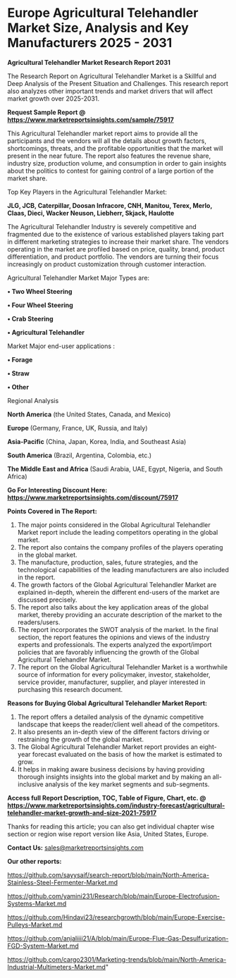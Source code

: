 # Europe Agricultural Telehandler Market Size, Analysis and Key Manufacturers 2025 - 2031

<strong>Agricultural Telehandler Market Research Report 2031</strong>

The Research Report on Agricultural Telehandler Market is a Skillful and Deep Analysis of the Present Situation and Challenges. This research report also analyzes other important trends and market drivers that will affect market growth over 2025-2031.

<strong>Request Sample Report @ <a href=https://www.marketreportsinsights.com/sample/75917>https://www.marketreportsinsights.com/sample/75917</a></strong>

This Agricultural Telehandler market report aims to provide all the participants and the vendors will all the details about growth factors, shortcomings, threats, and the profitable opportunities that the market will present in the near future. The report also features the revenue share, industry size, production volume, and consumption in order to gain insights about the politics to contest for gaining control of a large portion of the market share.

Top Key Players in the Agricultural Telehandler Market:

<strong>JLG, JCB, Caterpillar, Doosan Infracore, CNH, Manitou, Terex, Merlo, Claas, Dieci, Wacker Neuson, Liebherr, Skjack, Haulotte</strong>

The Agricultural Telehandler Industry is severely competitive and fragmented due to the existence of various established players taking part in different marketing strategies to increase their market share. The vendors operating in the market are profiled based on price, quality, brand, product differentiation, and product portfolio. The vendors are turning their focus increasingly on product customization through customer interaction.

Agricultural Telehandler Market Major Types are:

<strong>• Two Wheel Steering

• Four Wheel Steering

• Crab Steering

• Agricultural Telehandler</strong>

Market Major end-user applications :

<strong>• Forage

• Straw

• Other</strong>

Regional Analysis

</u><strong><b>North America</b></strong> (the United States, Canada, and Mexico)

<strong><b>Europe </b></strong>(Germany, France, UK, Russia, and Italy)

<strong><b>Asia-Pacific</b></strong> (China, Japan, Korea, India, and Southeast Asia)

<strong><b>South America</b></strong> (Brazil, Argentina, Colombia, etc.)

<strong><b>The Middle East and Africa</b></strong> (Saudi Arabia, UAE, Egypt, Nigeria, and South Africa)

<strong>Go For Interesting Discount Here: <a href=https://www.marketreportsinsights.com/discount/75917>https://www.marketreportsinsights.com/discount/75917</a></strong>

<strong>Points Covered in The Report:</strong>
<ol>
  <li>The major points considered in the Global Agricultural Telehandler Market report include the leading competitors operating in the global market.</li>
  <li>The report also contains the company profiles of the players operating in the global market.</li>
  <li>The manufacture, production, sales, future strategies, and the technological capabilities of the leading manufacturers are also included in the report.</li>
  <li>The growth factors of the Global Agricultural Telehandler Market are explained in-depth, wherein the different end-users of the market are discussed precisely.</li>
  <li>The report also talks about the key application areas of the global market, thereby providing an accurate description of the market to the readers/users.</li>
  <li>The report incorporates the SWOT analysis of the market. In the final section, the report features the opinions and views of the industry experts and professionals. The experts analyzed the export/import policies that are favorably influencing the growth of the Global Agricultural Telehandler Market.</li>
  <li>The report on the Global Agricultural Telehandler Market is a worthwhile source of information for every policymaker, investor, stakeholder, service provider, manufacturer, supplier, and player interested in purchasing this research document.</li>
</ol>
<strong>Reasons for Buying Global Agricultural Telehandler Market Report:</strong>

<ol>
  <li>The report offers a detailed analysis of the dynamic competitive landscape that keeps the reader/client well ahead of the competitors.</li>
  <li>It also presents an in-depth view of the different factors driving or restraining the growth of the global market.</li>
  <li>The Global Agricultural Telehandler Market report provides an eight-year forecast evaluated on the basis of how the market is estimated to grow.</li>
  <li>It helps in making aware business decisions by having providing thorough insights insights into the global market and by making an all-inclusive analysis of the key market segments and sub-segments.</li>
</ol>
<strong>Access full Report Description, TOC, Table of Figure, Chart, etc. @ <a href=https://www.marketreportsinsights.com/industry-forecast/agricultural-telehandler-market-growth-and-size-2021-75917>https://www.marketreportsinsights.com/industry-forecast/agricultural-telehandler-market-growth-and-size-2021-75917</a></strong>


Thanks for reading this article; you can also get individual chapter wise section or region wise report version like Asia, United States, Europe.

<strong>Contact Us:</strong>
sales@marketreportsinsights.com

<strong>Our other reports:</strong>

<a href=https://github.com/sayysaif/search-report/blob/main/North-America-Stainless-Steel-Fermenter-Market.md>https://github.com/sayysaif/search-report/blob/main/North-America-Stainless-Steel-Fermenter-Market.md</a>

<a href=https://github.com/yamini231/Research/blob/main/Europe-Electrofusion-Systems-Market.md>https://github.com/yamini231/Research/blob/main/Europe-Electrofusion-Systems-Market.md</a>

<a href=https://github.com/Hindavi23/researchgrowth/blob/main/Europe-Exercise-Pulleys-Market.md>https://github.com/Hindavi23/researchgrowth/blob/main/Europe-Exercise-Pulleys-Market.md</a>

<a href=https://github.com/anjaliiii21/A/blob/main/Europe-Flue-Gas-Desulfurization-FGD-System-Market.md>https://github.com/anjaliiii21/A/blob/main/Europe-Flue-Gas-Desulfurization-FGD-System-Market.md</a>

<a href=https://github.com/cargo2301/Marketing-trends/blob/main/North-America-Industrial-Multimeters-Market.md>https://github.com/cargo2301/Marketing-trends/blob/main/North-America-Industrial-Multimeters-Market.md</a>"
